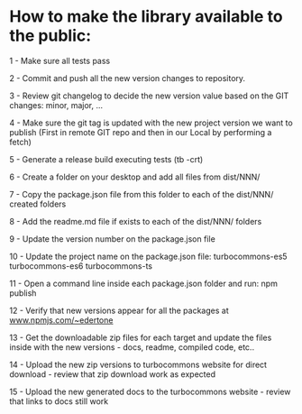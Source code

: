 # How to make the library available to the public:

1 - Make sure all tests pass

2 - Commit and push all the new version changes to repository.

3 - Review git changelog to decide the new version value based on the GIT changes: minor, major, ...

4 - Make sure the git tag is updated with the new project version we want to publish
    (First in remote GIT repo and then in our Local by performing a fetch)

5 - Generate a release build executing tests (tb -crt)

6 - Create a folder on your desktop and add all files from dist/NNN/

7 - Copy the package.json file from this folder to each of the dist/NNN/ created folders

8 - Add the readme.md file if exists to each of the dist/NNN/ folders

9 - Update the version number on the package.json file

10 - Update the project name on the package.json file:
    turbocommons-es5
    turbocommons-es6
    turbocommons-ts

11 - Open a command line inside each package.json folder and run:
    npm publish

12 - Verify that new versions appear for all the packages at www.npmjs.com/~edertone

13 - Get the downloadable zip files for each target and update the files inside with the new versions
    - docs, readme, compiled code, etc..

14 - Upload the new zip versions to turbocommons website for direct download
    - review that zip download work as expected

15 - Upload the new generated docs to the turbocommons website
    - review that links to docs still work
